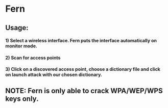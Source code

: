 # Fern

## Usage:

#### 1) Select a wireless interface. Fern puts the interface automatically on monitor mode.

#### 2) Scan for access points

#### 3) Click on a discovered access point, choose a dictionary file and click on launch attack with our chosen dictionary.

## NOTE: Fern is only able to crack WPA/WEP/WPS keys only.
